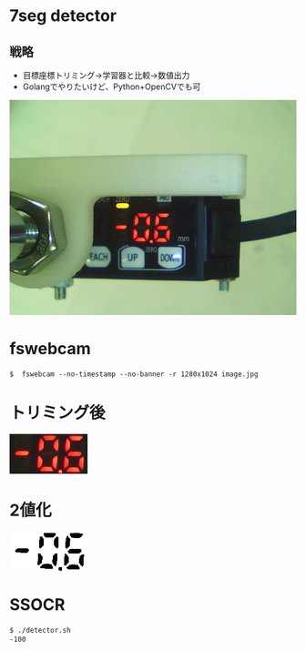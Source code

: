 # 7seg detector

## 戦略
- 目標座標トリミング→学習器と比較→数値出力
- Golangでやりたいけど、Python+OpenCVでも可


![](image.jpg)

# fswebcam
``` 
$  fswebcam --no-timestamp --no-banner -r 1280x1024 image.jpg
``` 

# トリミング後
![](dst.jpg)

# 2値化
![](bwimage.jpg)

# SSOCR
```
$ ./detector.sh
-100
```
